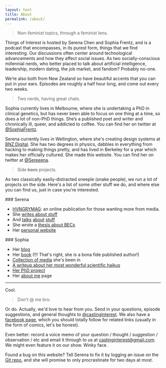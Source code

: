 ```yaml
---
layout: text
title: About
permalink: /about/
---
```


> Non-feminist topics, through a feminist lens.

Things of Interest is hosted by Serena Chen and Sophia Frentz, and is a podcast that encompasses, in its purest form, things that we find interesting. Our discussions often center around technological advancements and how they affect social issues. As two socially-conscious millennial nerds, who better placed to talk about artificial intelligence, leadership, modern dating, the job market, and fandom? Probably no-one.

We’re also both from New Zealand so have beautiful accents that you can put in your ears. Episodes are roughly a half hour long, and come out every two weeks.

> Two nerds, having great chats.

Sophia currently lives in Melbourne, where she is undertaking a PhD in clinical genetics, but has never been able to focus on one thing at a time, so does a lot of non-PhD things. She’s a published poet and writer and chronically ill, queer, and addicted to coffee. You can find her on twitter at [@SophiaFrentz](http://twitter.com/SophiaFrentz).

Serena currently lives in Wellington, where she's creating design systems at [BNZ Digital](https://www.bnz.co.nz). She has two degrees in physics, dabbles in everything from hacking to making things pretty, and has lived in Berkeley for a year which makes her officially cultured. She made this website. You can find her on twitter at [@Sereeena](http://twitter.com/Sereeena).

> Side ~~baes~~ projects.

As two classically easily-distracted sneeple (snake people), we run a lot of projects on the side. Here's a list of some other stuff we do, and where else you can find us, just in case you're interested.

<div class="col-50 f-left" markdown="1">
### Serena

- [HVNGRYMAG](http://hvngrymag.com): an online publication for those wanting more from media.
- She [writes about stuff](https://medium.com/@Sereeena)
- And [talks](https://www.youtube.com/watch?v=xWpQDCPc_8E) [about](https://speakerdeck.com/heisenburger/intro-to-design-and-ux-the-good-bits) [stuff](https://medium.com/hvngry-magazine/feminism-is-a-ramp-96796a63c5c7)
- She wrote a [thesis about BECs](https://issuu.com/heisenburger/docs/thesis/7)
- Her [personal website](http://serena.nz)

</div>

<div class="col-50 f-right" markdown="1">
### Sophia

- Her [blog](http://causativecorrelation.wordpress.com/)
- Her [book](https://www.newsouthbooks.com.au/books/best-australian-science-writing-2016/) (!!! That's right, she is a bona fide published author!)
- [Collection of media](https://causativecorrelation.wordpress.com/other-media/) she's been in
- [A writeup about her most wonderful scientific haikus](http://www.laweekly.com/arts/a-haiku-meet-up-where-poets-try-to-explain-the-world-in-three-lines-4183872)
- [Her PhD project](http://www.amdf.org.au/amdf-phd-scholarship-sophia-frentz/)
- Her [about me](https://about.me/sophiafrentz) page

</div>
<hr style="clear:both"/>

Cool.

> Don't @ me bro.

Or do. Actually, we'd love to hear from you. Send in your questions, episode suggestions, and general thoughts to [@castinginterest](http://twitter.com/castinginterest). We also have a [facebook page](https://facebook.com/castinginterest), which you should totally follow for related links (usually in the form of comics, let's be honest).

Even better: record a voice memo of your question / thought / suggestion / observation / etc and email it through to us at [castinginterest@gmail.com](mailto:castinginterest@gmail.com). We might even feature it on our show. Winky face.

Found a bug on this website? Tell Serena to fix it by logging an issue on the [Git repo](https://github.com/heisenburger/thingsofinterest/issues), and she will promise to only procrastinate for two days at most.

